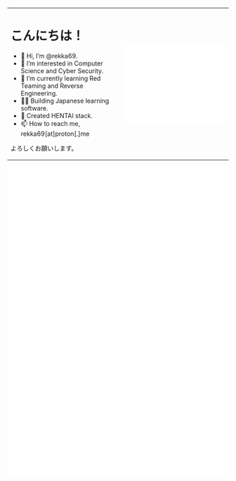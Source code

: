 <table border="0">
  <tr>
    
  <td>

<!-- Text section -->
<h1>こんにちは！</h1>

- 👋 Hi, I’m @rekka69.  
- 👀 I’m interested in Computer Science and Cyber Security.  
- 🌱 I’m currently learning Red Teaming and Reverse Engineering.  
- 🐱‍👤 Building Japanese learning software.  
- 🎉 Created HENTAI stack.  
- 📫 How to reach me, rekka69[at]proton[.]me

よろしくお願いします。

  </td>
  <td>
      <img src="/metrics.svg">
    </td>
  </tr>
</table>


<div align="left">
    <img src="/metrics.anilist.svg">
</div>

<!---
rekka69/rekka69 is a ✨ special ✨ repository because its `README.md` (this file) appears on your GitHub profile.
You can click the Preview link to take a look at your changes.
--->
